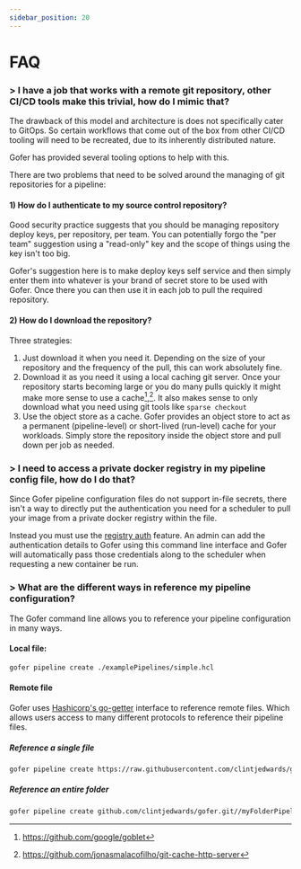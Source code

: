 ```yaml
---
sidebar_position: 20
---
```


# FAQ

### > I have a job that works with a remote git repository, other CI/CD tools make this trivial, how do I mimic that?

The drawback of this model and architecture is does not specifically cater to GitOps. So certain workflows
that come out of the box from other CI/CD tooling will need to be recreated, due to its inherently distributed nature.

Gofer has provided several tooling options to help with this.

There are two problems that need to be solved around the managing of git repositories for a pipeline:

#### 1) How do I authenticate to my source control repository?

Good security practice suggests that you should be managing repository deploy keys, per repository, per team. You can
potentially forgo the "per team" suggestion using a "read-only" key and the scope of things using the key
isn't too big.

Gofer's suggestion here is to make deploy keys self service and then simply enter them into whatever is your brand of secret
store to be used with Gofer. Once there you can then use it in each job to pull the required repository.

#### 2) How do I download the repository?

Three strategies:

1. Just download it when you need it. Depending on the size of your repository and the frequency of the pull, this can work absolutely fine.
2. Download it as you need it using a local caching git server. Once your repository starts becoming large or you do many
   pulls quickly it might make more sense to use a cache[^1],[^2]. It also makes sense to only download what you
   need using git tools like `sparse checkout`
3. Use the object store as a cache. Gofer provides an object store to act as a permanent (pipeline-level) or short-lived
   (run-level) cache for your workloads. Simply store the repository inside the object store and pull down per job
   as needed.

[^1]: https://github.com/google/goblet
[^2]: https://github.com/jonasmalacofilho/git-cache-http-server

### > I need to access a private docker registry in my pipeline config file, how do I do that?

Since Gofer pipeline configuration files do not support in-file secrets, there isn't a way to directly put the authentication you need for a scheduler to pull your image from a private docker registry within the file.

Instead you must use the [registry auth](cli/gofer_service_registry) feature. An admin can add the authentication details to Gofer using this command line interface and Gofer will automatically pass those credentials along to the scheduler when requesting a new container be run.

### > What are the different ways in reference my pipeline configuration?

The Gofer command line allows you to reference your pipeline configuration in many ways.

#### Local file:

```bash
gofer pipeline create ./examplePipelines/simple.hcl
```

#### Remote file

Gofer uses [Hashicorp's go-getter](https://github.com/hashicorp/go-getter#url-format) interface to reference remote files. Which allows users access to many different protocols to reference their pipeline files.

##### Reference a single file

```bash
gofer pipeline create https://raw.githubusercontent.com/clintjedwards/gofer/examplePipelines/simple.hcl
```

##### Reference an entire folder

```bash
gofer pipeline create github.com/clintjedwards/gofer.git//myFolderPipeline
```
